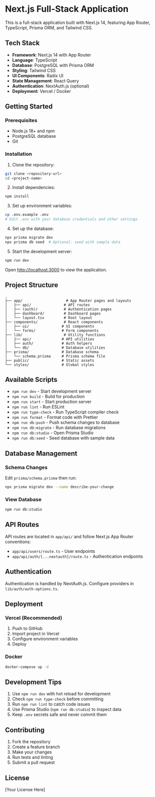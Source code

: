 # Next.js Full-Stack Application

This is a full-stack application built with Next.js 14, featuring App Router, TypeScript, Prisma ORM, and Tailwind CSS.

## Tech Stack

* **Framework**: Next.js 14 with App Router
* **Language**: TypeScript
* **Database**: PostgreSQL with Prisma ORM
* **Styling**: Tailwind CSS
* **UI Components**: Radix UI
* **State Management**: React Query
* **Authentication**: NextAuth.js (optional)
* **Deployment**: Vercel / Docker

## Getting Started

### Prerequisites

* Node.js 18+ and npm
* PostgreSQL database
* Git

### Installation

1. Clone the repository:
```bash
git clone <repository-url>
cd <project-name>
```

2. Install dependencies:
```bash
npm install
```

3. Set up environment variables:
```bash
cp .env.example .env
# Edit .env with your database credentials and other settings
```

4. Set up the database:
```bash
npx prisma migrate dev
npx prisma db seed  # Optional: seed with sample data
```

5. Start the development server:
```bash
npm run dev
```

Open [http://localhost:3000](http://localhost:3000) to view the application.

## Project Structure

```
.
├── app/                    # App Router pages and layouts
│   ├── api/               # API routes
│   ├── (auth)/            # Authentication pages
│   ├── dashboard/         # Dashboard pages
│   └── layout.tsx         # Root layout
├── components/            # React components
│   ├── ui/               # UI components
│   └── forms/            # Form components
├── lib/                   # Utility functions
│   ├── api/              # API utilities
│   ├── auth/             # Auth helpers
│   └── db/               # Database utilities
├── prisma/               # Database schema
│   └── schema.prisma     # Prisma schema file
├── public/               # Static assets
└── styles/               # Global styles
```

## Available Scripts

* `npm run dev` - Start development server
* `npm run build` - Build for production
* `npm run start` - Start production server
* `npm run lint` - Run ESLint
* `npm run type-check` - Run TypeScript compiler check
* `npm run format` - Format code with Prettier
* `npm run db:push` - Push schema changes to database
* `npm run db:migrate` - Run database migrations
* `npm run db:studio` - Open Prisma Studio
* `npm run db:seed` - Seed database with sample data

## Database Management

### Schema Changes
Edit `prisma/schema.prisma` then run:
```bash
npx prisma migrate dev --name describe-your-change
```

### View Database
```bash
npm run db:studio
```

## API Routes

API routes are located in `app/api/` and follow Next.js App Router conventions:

* `app/api/users/route.ts` - User endpoints
* `app/api/auth/[...nextauth]/route.ts` - Authentication endpoints

## Authentication

Authentication is handled by NextAuth.js. Configure providers in `lib/auth/auth-options.ts`.

## Deployment

### Vercel (Recommended)
1. Push to GitHub
2. Import project in Vercel
3. Configure environment variables
4. Deploy

### Docker
```bash
docker-compose up -d
```

## Development Tips

1. Use `npm run dev` with hot reload for development
2. Check `npm run type-check` before committing
3. Run `npm run lint` to catch code issues
4. Use Prisma Studio (`npm run db:studio`) to inspect data
5. Keep `.env` secrets safe and never commit them

## Contributing

1. Fork the repository
2. Create a feature branch
3. Make your changes
4. Run tests and linting
5. Submit a pull request

## License

[Your License Here]